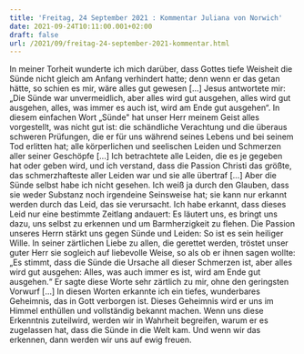 ```yaml
---
title: 'Freitag, 24 September 2021 : Kommentar Juliana von Norwich'
date: 2021-09-24T10:11:00.001+02:00
draft: false
url: /2021/09/freitag-24-september-2021-kommentar.html
---
```


In meiner Torheit wunderte ich mich darüber, dass Gottes tiefe Weisheit die Sünde nicht gleich am Anfang verhindert hatte; denn wenn er das getan hätte, so schien es mir, wäre alles gut gewesen \[…\] Jesus antwortete mir: „Die Sünde war unvermeidlich, aber alles wird gut ausgehen, alles wird gut ausgehen, alles, was immer es auch ist, wird am Ende gut ausgehen“. In diesem einfachen Wort „Sünde" hat unser Herr meinem Geist alles vorgestellt, was nicht gut ist: die schändliche Verachtung und die überaus schweren Prüfungen, die er für uns während seines Lebens und bei seinem Tod erlitten hat; alle körperlichen und seelischen Leiden und Schmerzen aller seiner Geschöpfe \[...\] Ich betrachtete alle Leiden, die es je gegeben hat oder geben wird, und ich verstand, dass die Passion Christi das größte, das schmerzhafteste aller Leiden war und sie alle übertraf \[...\] Aber die Sünde selbst habe ich nicht gesehen. Ich weiß ja durch den Glauben, dass sie weder Substanz noch irgendeine Seinsweise hat; sie kann nur erkannt werden durch das Leid, das sie verursacht. Ich habe erkannt, dass dieses Leid nur eine bestimmte Zeitlang andauert: Es läutert uns, es bringt uns dazu, uns selbst zu erkennen und um Barmherzigkeit zu flehen. Die Passion unseres Herrn stärkt uns gegen Sünde und Leiden: So ist es sein heiliger Wille. In seiner zärtlichen Liebe zu allen, die gerettet werden, tröstet unser guter Herr sie sogleich auf liebevolle Weise, so als ob er ihnen sagen wollte: „Es stimmt, dass die Sünde die Ursache all dieser Schmerzen ist, aber alles wird gut ausgehen: Alles, was auch immer es ist, wird am Ende gut ausgehen.“ Er sagte diese Worte sehr zärtlich zu mir, ohne den geringsten Vorwurf \[…\] In diesen Worten erkannte ich ein tiefes, wunderbares Geheimnis, das in Gott verborgen ist. Dieses Geheimnis wird er uns im Himmel enthüllen und vollständig bekannt machen. Wenn uns diese Erkenntnis zuteilwird, werden wir in Wahrheit begreifen, warum er es zugelassen hat, dass die Sünde in die Welt kam. Und wenn wir das erkennen, dann werden wir uns auf ewig freuen.